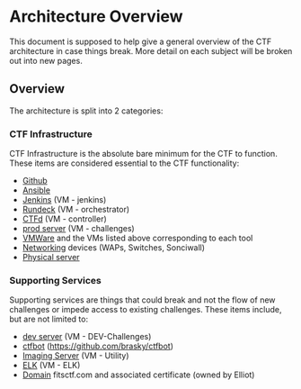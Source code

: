 # Architecture Overview

This document is supposed to help give a general overview of the CTF architecture in case things break. More detail on each subject will be broken out into new pages.


## Overview

The architecture is split into 2 categories:

### CTF Infrastructure

CTF Infrastructure is the absolute bare minimum for the CTF to function. These items are considered essential to the CTF functionality:

- [Github](github.md)
- [Ansible](ansible.md)
- [Jenkins](jenkins.md) (VM - jenkins)
- [Rundeck](rundeck.md) (VM - orchestrator)
- [CTFd](ctfd.md) (VM - controller)
- [prod server](prod-server.md) (VM - challenges)
- [VMWare](vmware.md) and the VMs listed above corresponding to each tool
- [Networking](networking.md) devices (WAPs, Switches, Sonciwall)
- [Physical server](physical-server.md)


### Supporting Services

Supporting services are things that could break and not the flow of new challenges or impede access to existing challenges. These items include, but are not limited to:

- [dev server](dev-server.md) (VM - DEV-Challenges)
- [ctfbot](ctfbot.md) (https://github.com/brasky/ctfbot)
- [Imaging Server](utility.md) (VM - Utility)
- [ELK](elk.md) (VM - ELK)
- [Domain](fitsctf-domain.md) fitsctf.com and associated certificate (owned by Elliot)
